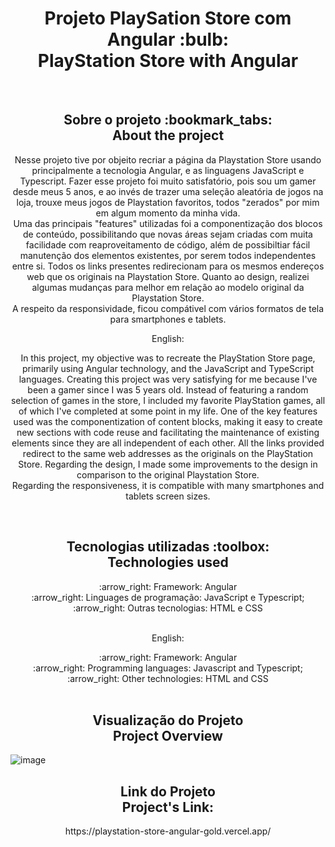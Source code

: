 <h1 align="center">Projeto PlaySation Store com Angular :bulb: <br> 
PlayStation Store with Angular
</h1>
<br>
<h2 align="center">Sobre o projeto :bookmark_tabs: <br> 
About the project
</h2>
<p align="center">Nesse projeto tive por objeito recriar a página da Playstation Store usando principalmente a tecnologia Angular, e as linguagens JavaScript e Typescript.
Fazer esse projeto foi muito satisfatório, pois sou um gamer desde meus 5 anos, e ao invés de trazer uma seleção aleatória de jogos na loja, trouxe meus jogos de Playstation favoritos, todos "zerados" por mim em algum momento da minha vida.
<br> 
Uma das principais "features" utilizadas foi a componentização dos blocos de conteúdo, possibilitando que novas áreas sejam criadas com muita facilidade com reaproveitamento de código, além de possibiltiar fácil manutenção dos elementos existentes, por serem todos independentes entre si.
Todos os links presentes redirecionam para os mesmos endereços web que os originais na Playstation Store.
Quanto ao design, realizei algumas mudanças para melhor em relação ao modelo original da Playstation Store. 
  <br> 
A respeito da responsividade, ficou compátivel com vários formatos de tela para smartphones e tablets.
<br> 
<p align="center">English:</p>
<p align="center">
  In this project, my objective was to recreate the PlayStation Store page, primarily using Angular technology, and the JavaScript and TypeScript languages.
Creating this project was very satisfying for me because I've been a gamer since I was 5 years old. Instead of featuring a random selection of games in the store, I included my favorite PlayStation games, all of which I've completed at some point in my life.
One of the key features used was the componentization of content blocks, making it easy to create new sections with code reuse and facilitating the maintenance of existing elements since they are all independent of each other. All the links provided redirect to the same web addresses as the originals on the PlayStation Store.
Regarding the design, I made some improvements to the design in comparison to the original Playstation Store.
<br>
Regarding the responsiveness, it is compatible with many smartphones and tablets screen sizes.
</p>
<br>

<h2 align="center" :tools:>Tecnologias utilizadas :toolbox: <br> 
Technologies used
</h2> 
<p align="center"> :arrow_right: Framework: Angular <br>
:arrow_right: Linguages de programação: JavaScript e Typescript;<br>
:arrow_right: Outras tecnologias: HTML e CSS <br>
<br>
<p align="center">English:</p>
<p align="center">
  :arrow_right: Framework: Angular <br>
  :arrow_right: Programming languages: Javascript and Typescript; <br>
  :arrow_right: Other technologies: HTML and CSS <br>

<br>
<h2 align="center">Visualização do Projeto <br>
Project Overview
</h2>
</h2> 

 ![image](https://github.com/Mateus-Oling/Ps-Store-Angular/assets/135168984/a6b0c3d0-f45c-4dbb-8cfa-22c25412d0de)


<h2 align="center">Link do Projeto  <br> 
Project's Link:
</h2>
<p align="center"> https://playstation-store-angular-gold.vercel.app/  </p>
